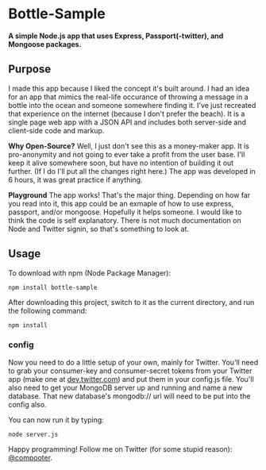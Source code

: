 Bottle-Sample
======

**A simple Node.js app that uses Express, Passport(-twitter), and Mongoose packages.**

## Purpose

I made this app because I liked the concept it's built around. I had an idea for an app that mimics the real-life occurance of throwing a message in a bottle into the ocean and someone somewhere finding it. I've just recreated that experience on the internet (because I don't prefer the beach). It is a single page web app with a JSON API and includes both server-side and client-side code and markup.

**Why Open-Source?** Well, I just don't see this as a money-maker app. It is pro-anonymity and not going to ever take a profit from the user base. I'll keep it alive somewhere soon, but have no intention of building it out further. (If I do I'll put all the changes right here.) The app was developed in 6 hours, it was great practice if anything.

**Playground** The app works! That's the major thing. Depending on how far you read into it, this app could be an exmaple of how to use express, passport, and/or mongoose. Hopefully it helps someone. I would like to think the code is self explanatory. There is not much documentation on Node and Twitter signin, so that's something to look at.

## Usage

To download with npm (Node Package Manager):

    npm install bottle-sample

After downloading this project, switch to it as the current directory, and run the following command:

    npm install

### config

Now you need to do a little setup of your own, mainly for Twitter. You'll need to grab your consumer-key and consumer-secret tokens from your Twitter app (make one at [dev.twitter.com][1]) and put them in your config.js file. You'll also need to get your MongoDB server up and running and name a new database. That new database's mongodb:// url will need to be put into the config also. 
    
You can now run it by typing:

    node server.js
    
Happy programming! Follow me on Twitter (for some stupid reason): [@compooter](http://twitter.com/compooter).

[1]: http://dev.twitter.com/
